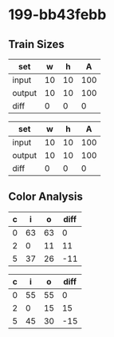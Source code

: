 # 199-bb43febb
## Train Sizes

|set|w|h|A|
|---|---|---|---|
|input|10|10|100|
|output|10|10|100|
|diff|0|0|0|


|set|w|h|A|
|---|---|---|---|
|input|10|10|100|
|output|10|10|100|
|diff|0|0|0|


## Color Analysis

|c|i|o|diff|
|---|---|---|---|
|0|63|63|0|
|2|0|11|11|
|5|37|26|-11|


|c|i|o|diff|
|---|---|---|---|
|0|55|55|0|
|2|0|15|15|
|5|45|30|-15|

